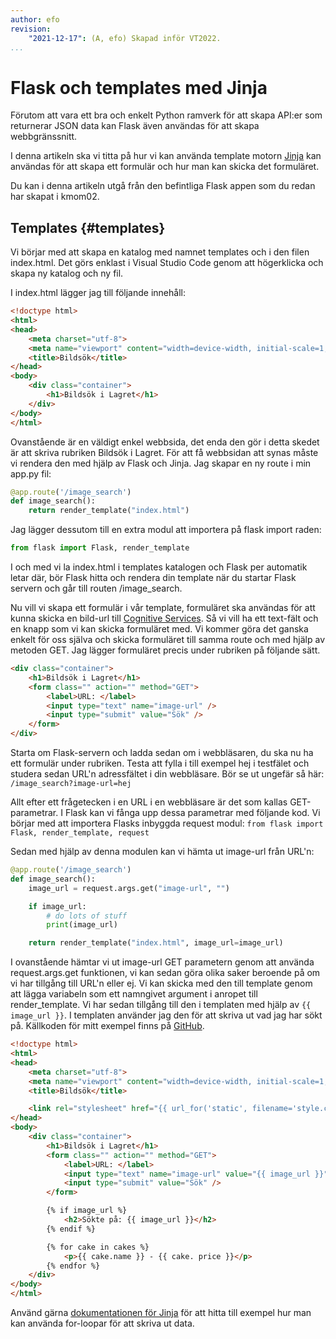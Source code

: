 ```yaml
---
author: efo
revision:
    "2021-12-17": (A, efo) Skapad inför VT2022.
...
```

Flask och templates med Jinja
==================================

Förutom att vara ett bra och enkelt Python ramverk för att skapa API:er som returnerar JSON data kan Flask även användas för att skapa webbgränssnitt.

I denna artikeln ska vi titta på hur vi kan använda template motorn [Jinja](https://flask.palletsprojects.com/en/2.0.x/templating/) kan användas för att skapa ett formulär och hur man kan skicka det formuläret.

Du kan i denna artikeln utgå från den befintliga Flask appen som du redan har skapat i kmom02.



<!--more-->



Templates {#templates}
--------------------------------------

Vi börjar med att skapa en katalog med namnet templates och i den filen index.html. Det görs enklast i Visual Studio Code genom att högerklicka och skapa ny katalog och ny fil.

I index.html lägger jag till följande innehåll:

```html
<!doctype html>
<html>
<head>
    <meta charset="utf-8">
    <meta name="viewport" content="width=device-width, initial-scale=1, shrink-to-fit=no">
    <title>Bildsök</title>
</head>
<body>
    <div class="container">
        <h1>Bildsök i Lagret</h1>
    </div>
</body>
</html>
```

Ovanstående är en väldigt enkel webbsida, det enda den gör i detta skedet är att skriva rubriken Bildsök i Lagret. För att få webbsidan att synas måste vi rendera den med hjälp av Flask och Jinja. Jag skapar en ny route i min app.py fil:

```python
@app.route('/image_search')
def image_search():
    return render_template("index.html")
```

Jag lägger dessutom till en extra modul att importera på flask import raden:

```python
from flask import Flask, render_template
```

I och med vi la index.html i templates katalogen och Flask per automatik letar där, bör Flask hitta och rendera din template när du startar Flask servern och går till routen /image_search.

Nu vill vi skapa ett formulär i vår template, formuläret ska användas för att kunna skicka en bild-url till [Cognitive Services](kunskap/cognitive-services-i-azure). Så vi vill ha ett text-fält och en knapp som vi kan skicka formuläret med. Vi kommer göra det ganska enkelt för oss själva och skicka formuläret till samma route och med hjälp av metoden GET. Jag lägger formuläret precis under rubriken på följande sätt.

```html
<div class="container">
    <h1>Bildsök i Lagret</h1>
    <form class="" action="" method="GET">
        <label>URL: </label>
        <input type="text" name="image-url" />
        <input type="submit" value="Sök" />
    </form>
</div>
```

Starta om Flask-servern och ladda sedan om i webbläsaren, du ska nu ha ett formulär under rubriken. Testa att fylla i till exempel hej i testfälet och studera sedan URL'n adressfältet i din webbläsare. Bör se ut ungefär så här: `/image_search?image-url=hej`

Allt efter ett frågetecken i en URL i en webbläsare är det som kallas GET-parametrar. I Flask kan vi fånga upp dessa parametrar med följande kod. Vi börjar med att importera Flasks inbyggda request modul: `from flask import Flask, render_template, request`

Sedan med hjälp av denna modulen kan vi hämta ut image-url från URL'n:

```python
@app.route('/image_search')
def image_search():
    image_url = request.args.get("image-url", "")

    if image_url:
        # do lots of stuff
        print(image_url)

    return render_template("index.html", image_url=image_url)
```

I ovanstående hämtar vi ut image-url GET parametern genom att använda request.args.get funktionen, vi kan sedan göra olika saker beroende på om vi har tillgång till URL'n eller ej. Vi kan skicka med den till template genom att lägga variabeln som ett namngivet argument i anropet till render_template. Vi har sedan tillgång till den i templaten med hjälp av `{{ image_url }}`. I templaten använder jag den för att skriva ut vad jag har sökt på. Källkoden för mitt exempel finns på [GitHub](https://github.com/emilfolino/flask-api/blob/main/templates/index.html).

```html
<!doctype html>
<html>
<head>
    <meta charset="utf-8">
    <meta name="viewport" content="width=device-width, initial-scale=1, shrink-to-fit=no">
    <title>Bildsök</title>

    <link rel="stylesheet" href="{{ url_for('static', filename='style.css') }}">
</head>
<body>
    <div class="container">
        <h1>Bildsök i Lagret</h1>
        <form class="" action="" method="GET">
            <label>URL: </label>
            <input type="text" name="image-url" value="{{ image_url }}" />
            <input type="submit" value="Sök" />
        </form>

        {% if image_url %}
            <h2>Sökte på: {{ image_url }}</h2>
        {% endif %}

        {% for cake in cakes %}
            <p>{{ cake.name }} - {{ cake. price }}</p>
        {% endfor %}
    </div>
</body>
</html>
```

Använd gärna [dokumentationen för Jinja](https://jinja.palletsprojects.com/en/2.11.x/templates/) för att hitta till exempel hur man kan använda for-loopar för att skriva ut data.

